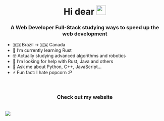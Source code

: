 <h1 style="text-align: center">Hi dear <img src="https://raw.githubusercontent.com/kaueMarques/kaueMarques/master/hi.gif" width="30px"></h1>
<h3 align="center">A Web Developer Full-Stack studying ways to speed up the web development</h3>

- 🇧🇷 Brazil -> 🇨🇦 Canada
- 🌱 I’m currently learning Rust
- 🤓 Actually studying advanced algorithms and robotics
- 🤔 I’m looking for help with Rust, Java and others
- 💬 Ask me about Python, C++, JavaScript...
- ⚡ Fun fact: I hate popcorn :P

<br>

<h3 align="center">Check out <a href="https://luisenriquefa14.github.io"></a>my website</h3>

<br>

<img src="https://github-readme-stats.vercel.app/api?username=luishenriquefa14&show_icons=true&theme=dracula"/>
